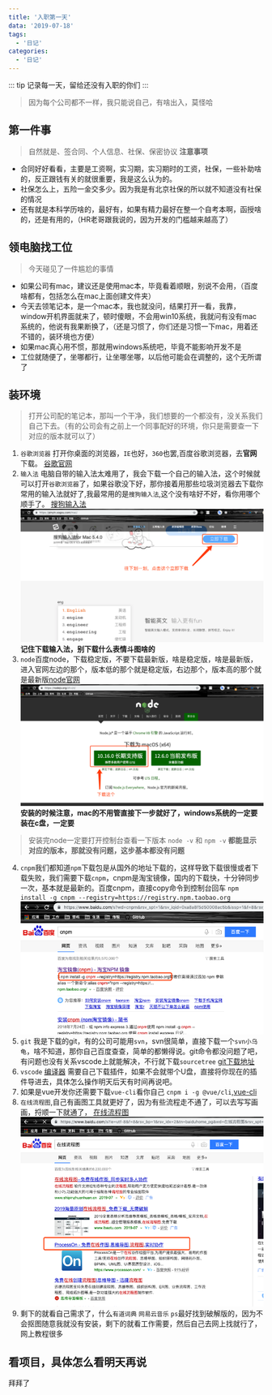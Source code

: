 ```yaml
---
title: '入职第一天'
data: '2019-07-18'
tags:
  - '日记'
categories:
  - '日记'
---
```


::: tip
记录每一天，留给还没有入职的你们
:::

<!-- more -->
> 因为每个公司都不一样，我只能说自己，有啥出入，莫怪哈
## 第一件事
> 自然就是、签合同、个人信息、社保、保密协议
**注意事项**
* 合同好好看看，主要是工资啊，实习期，实习期时的工资，社保，一些补助啥的，反正跟钱有关的就很重要，我是这么认为的。
* 社保怎么上，五险一金交多少。因为我是有北京社保的所以就不知道没有社保的情况
* 还有就是本科学历啥的，最好有，如果有精力最好在整一个自考本啊，函授啥的，还是有用的，（HR老哥跟我说的，因为开发的门槛越来越高了）
## 领电脑找工位
> 今天碰见了一件尴尬的事情
* 如果公司有mac，建议还是使用mac本，毕竟看着顺眼，别说不会用，（百度啥都有，包括怎么在mac上面创建文件夹）
* 今天去领笔记本，是一个mac本，我也就没问，结果打开一看，我靠，window开机界面就来了，顿时傻眼，不会用win10系统，我就问有没有mac系统的，他说有我果断换了，（还是习惯了，你们还是习惯一下mac，用着还不错的，装环境也方便）
* 如果mac真心用不惯，那就用windows系统吧，毕竟不能影响开发不是
* 工位就随便了，坐哪都行，让坐哪坐哪，以后他可能会在调整的，这个无所谓了
## 装环境
> 打开公司配的笔记本，那叫一个干净，我们想要的一个都没有，没关系我们自己下去。（有的公司会有之前上一个同事配好的环境，你只是需要查一下对应的版本就可以了）
1. `谷歌浏览器` 打开你桌面的浏览器，`IE`也好，`360`也罢,百度谷歌浏览器，去**官网**下载。
[谷歌官网](https://www.google.cn/intl/zh-CN/chrome/)
2. `输入法` 电脑自带的输入法太难用了，我会下载一个自己的输入法，这个时候就可以打开`谷歌浏览器`了，如果谷歌没下好，那你接着用那些垃圾浏览器去下载你常用的输入法就好了,我最常用的是`搜狗输入法`,这个没有啥好不好，看你用哪个顺手了。
[搜狗输入法](https://pinyin.sogou.com/mac/)
![输入法截图](./img/sougo.png)
**记住下载输入法，别下载什么表情斗图啥的**
3. `node`百度node，下载稳定版，不要下载最新版，啥是稳定版，啥是最新版，进入官网左边的那个，版本低的那个就是稳定版，右边那个，版本高的那个就是最新版[node官网](https://nodejs.org/zh-cn/)
![node官网](./img/node.png)
**安装的时候注意，mac的不用管直接下一步就好了，windows系统的一定要装在c盘，一定要**
> 安装完node一定要打开控制台查看一下版本
`node -v` 和 `npm -v`
**都能显示对应的版本，那就没有问题，这步基本都没有问题**
4. `cnpm`我们都知道`npm`下载包是从国外的地址下载的，这样导致下载很慢或者下载失败，我们需要下载`cnpm`，cnpm是淘宝镜像，国内的下载快，十分钟同步一次，基本就是最新的。百度cnpm，直接copy命令到控制台回车
`npm install -g cnpm --registry=https://registry.npm.taobao.org`
![cnpm](./img/cnpm.png)
5. `git` 我是下载的git，有的公司可能用`svn`，svn很简单，直接下载一个`svn小乌龟`，啥不知道，那你自己百度查查，简单的都懒得说。git命令都没问题了吧，有问题也没有关系vscode上就能解决，不行就下载`sourcetree`
[git下载地址](https://git-scm.com/downloads)
6. `vscode` [编译器](https://code.visualstudio.com/)
需要自己下载插件，如果不会就带个U盘，直接将你现在的插件导进去，具体怎么操作明天后天有时间再说吧。
7. 如果是vue开发你还需要下载`vue-cli`看你自己
`cnpm i -g @vue/cli`,[vue-cli](https://cli.vuejs.org/zh/guide/installation.html)
8. `在线流程图`,自己有画图工具就更好了，因为有些流程走不通了，可以去写写画画，捋顺一下就通了，
[在线流程图](https://www.processon.com/)
![在线流程图](./img/processon.png)
9. 剩下的就看自己需求了，什么`有道词典` `网易云音乐` `ps`最好找到破解版的，因为不会抠图随意我就没有安装，剩下的就看工作需要，然后自己去网上找就行了，网上教程很多
## 看项目，具体怎么看明天再说
拜拜了
